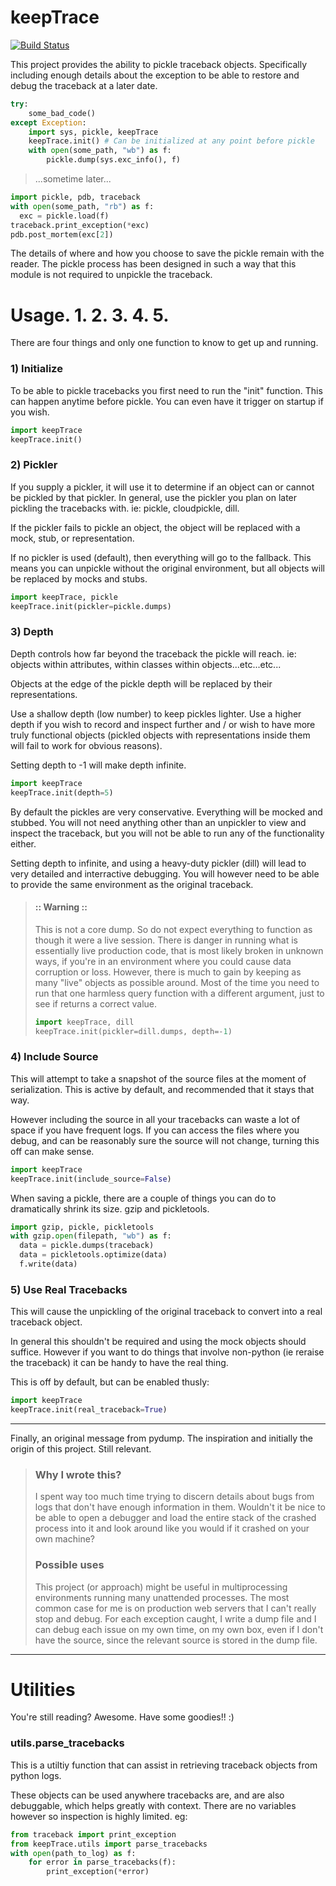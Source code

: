 
keepTrace
=========

[![Build Status](https://travis-ci.org/internetimagery/keepTrace.svg?branch=master)](https://travis-ci.org/internetimagery/keepTrace)

This project provides the ability to pickle traceback objects.
Specifically including enough details about the exception to be able to restore
and debug the traceback at a later date.

``` python
try:
    some_bad_code()
except Exception:
    import sys, pickle, keepTrace
    keepTrace.init() # Can be initialized at any point before pickle
    with open(some_path, "wb") as f:
        pickle.dump(sys.exc_info(), f)
```

> ...sometime later...

``` python
import pickle, pdb, traceback
with open(some_path, "rb") as f:
  exc = pickle.load(f)
traceback.print_exception(*exc)
pdb.post_mortem(exc[2])
```

The details of where and how you choose to save the pickle remain with the reader.
The pickle process has been designed in such a way that this module is not required
to unpickle the traceback.


Usage. 1. 2. 3. 4. 5.
=====

There are four things and only one function to know to get up and running.

### 1) Initialize

To be able to pickle tracebacks you first need to run the "init" function. This can happen anytime
before pickle. You can even have it trigger on startup if you wish.

``` python
import keepTrace
keepTrace.init()
```

### 2) Pickler

If you supply a pickler, it will use it to determine if an object can or cannot be pickled by that pickler.
In general, use the pickler you plan on later pickling the tracebacks with. ie: pickle, cloudpickle, dill.

If the pickler fails to pickle an object, the object will be replaced with a mock, stub, or representation.

If no pickler is used (default), then everything will go to the fallback. This means you can unpickle without the
original environment, but all objects will be replaced by mocks and stubs.

``` python
import keepTrace, pickle
keepTrace.init(pickler=pickle.dumps)
```

### 3) Depth

Depth controls how far beyond the traceback the pickle will reach. ie: objects within attributes, within classes within objects...etc...etc...

Objects at the edge of the pickle depth will be replaced by their representations.

Use a shallow depth (low number) to keep pickles lighter. Use a higher depth if you wish to record and inspect further and / or wish to have more truly functional objects (pickled objects with representations inside them will fail to work for obvious reasons).

Setting depth to -1 will make depth infinite.

``` python
import keepTrace
keepTrace.init(depth=5)
```

By default the pickles are very conservative. Everything will be mocked and stubbed. You will not need anything other than an
unpickler to view and inspect the traceback, but you will not be able to run any of the functionality either.

Setting depth to infinite, and using a heavy-duty pickler (dill) will lead to very detailed and interractive debugging.
You will however need to be able to provide the same environment as the original traceback.

> #### :: Warning ::
>
> This is not a core dump. So do not expect everything to function as though it were a live session. There is danger in running
> what is essentially live production code, that is most likely broken in unknown ways, if you're in an environment where you could cause
> data corruption or loss. However, there is much to gain by keeping as many "live" objects as possible around. Most of the time you need to
> run that one harmless query function with a different argument, just to see if returns a correct value.
>
> ``` python
> import keepTrace, dill
> keepTrace.init(pickler=dill.dumps, depth=-1)
> ```

### 4) Include Source

This will attempt to take a snapshot of the source files at the
moment of serialization. This is active by default, and recommended that it stays that way.

However including the source in all your tracebacks can waste a lot of space if you have frequent logs. If you can access the files where you debug, and can be reasonably sure the source will not change, turning this off can make sense.

``` python
import keepTrace
keepTrace.init(include_source=False)
```

When saving a pickle, there are a couple of things you can do to dramatically shrink its size. gzip and pickletools.

``` python
import gzip, pickle, pickletools
with gzip.open(filepath, "wb") as f:
  data = pickle.dumps(traceback)
  data = pickletools.optimize(data)
  f.write(data)
```

### 5) Use Real Tracebacks

This will cause the unpickling of the original traceback to convert into a real traceback object.

In general this shouldn't be required and using the mock objects should suffice. However if you want to
do things that involve non-python (ie reraise the traceback) it can be handy to have the real thing.

This is off by default, but can be enabled thusly:

``` python
import keepTrace
keepTrace.init(real_traceback=True)
```

---

Finally, an original message from pydump. The inspiration and initially the origin of this project. Still relevant.



> ### Why I wrote this?
>
> I spent way too much time trying to discern details about bugs from
> logs that don't have enough information in them. Wouldn't it be nice
> to be able to open a debugger and load the entire stack of the crashed
> process into it and look around like you would if it crashed on your own
> machine?
>
> ### Possible uses
>
> This project (or approach) might be useful in multiprocessing environments
> running many unattended processes. The most common case for me is on
> production web servers that I can't really stop and debug. For each
> exception caught, I write a dump file and I can debug each issue on
> my own time, on my own box, even if I don't have the source, since
> the relevant source is stored in the dump file.

---

# Utilities

You're still reading? Awesome. Have some goodies!! :)

### utils.parse_tracebacks

This is a utiltiy function that can assist in retrieving traceback objects from python logs.

These objects can be used anywhere tracebacks are, and are also debuggable, which helps greatly with context. There are no variables however so inspection is highly limited.
eg:

```python
from traceback import print_exception
from keepTrace.utils import parse_tracebacks
with open(path_to_log) as f:
    for error in parse_tracebacks(f):
        print_exception(*error)
```
